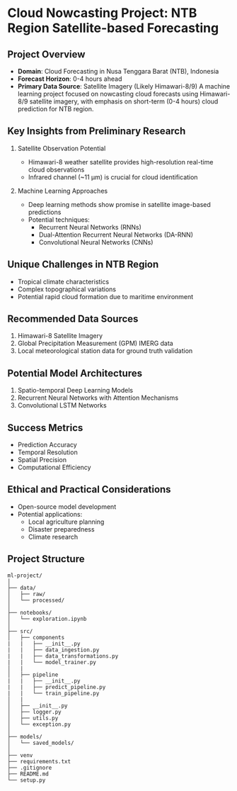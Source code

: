 
# Cloud Nowcasting Project: NTB Region Satellite-based Forecasting

## Project Overview
- **Domain**: Cloud Forecasting in Nusa Tenggara Barat (NTB), Indonesia
- **Forecast Horizon**: 0-4 hours ahead
- **Primary Data Source**: Satellite Imagery (Likely Himawari-8/9)
A machine learning project focused on nowcasting cloud forecasts using Himawari-8/9 satellite imagery, with emphasis on short-term (0-4 hours) cloud prediction for NTB region.

## Key Insights from Preliminary Research
1. Satellite Observation Potential
   - Himawari-8 weather satellite provides high-resolution real-time cloud observations
   - Infrared channel (~11 μm) is crucial for cloud identification

2. Machine Learning Approaches
   - Deep learning methods show promise in satellite image-based predictions
   - Potential techniques:
     * Recurrent Neural Networks (RNNs)
     * Dual-Attention Recurrent Neural Networks (DA-RNN)
     * Convolutional Neural Networks (CNNs)

## Unique Challenges in NTB Region
- Tropical climate characteristics
- Complex topographical variations
- Potential rapid cloud formation due to maritime environment

## Recommended Data Sources
1. Himawari-8 Satellite Imagery
2. Global Precipitation Measurement (GPM) IMERG data
3. Local meteorological station data for ground truth validation

## Potential Model Architectures
1. Spatio-temporal Deep Learning Models
2. Recurrent Neural Networks with Attention Mechanisms
3. Convolutional LSTM Networks

## Success Metrics
- Prediction Accuracy
- Temporal Resolution
- Spatial Precision
- Computational Efficiency

## Ethical and Practical Considerations
- Open-source model development
- Potential applications:
  * Local agriculture planning
  * Disaster preparedness
  * Climate research

## Project Structure
```
ml-project/
│
├── data/
│   ├── raw/
│   └── processed/
│
├── notebooks/
│   └── exploration.ipynb
│
├── src/
│   ├── components
|   |   ├── __init__.py
|   |   ├── data_ingestion.py
|   |   ├── data_transformations.py
|   |   └── model_trainer.py
│   |
│   ├── pipeline
|   |   ├── __init__.py
|   |   ├── predict_pipeline.py
|   |   └── train_pipeline.py
│   |
│   ├── __init__.py
│   ├── logger.py
│   ├── utils.py
│   └── exception.py
│
├── models/
│   └── saved_models/
│
├── venv
├── requirements.txt
├── .gitignore
├── README.md
└── setup.py

```
